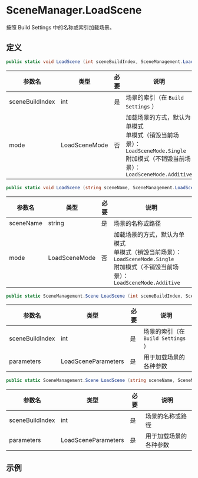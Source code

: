 # SceneManager.LoadScene

按照 Build Settings 中的名称或索引加载场景。

## 定义

```csharp
public static void LoadScene (int sceneBuildIndex, SceneManagement.LoadSceneMode mode= LoadSceneMode.Single);
```

| 参数名          | 类型          | 必要 | 说明                                                         |
| --------------- | ------------- | ---- | ------------------------------------------------------------ |
| sceneBuildIndex | int           | 是   | 场景的索引（在 `Build Settings` ）                           |
| mode            | LoadSceneMode | 否   | 加载场景的方式，默认为单模式<br>单模式（销毁当前场景）：`LoadSceneMode.Single`<br>附加模式（不销毁当前场景）：`LoadSceneMode.Additive` |

```csharp
public static void LoadScene (string sceneName, SceneManagement.LoadSceneMode mode= LoadSceneMode.Single);
```

| 参数名    | 类型          | 必要 | 说明                                                         |
| --------- | ------------- | ---- | ------------------------------------------------------------ |
| sceneName | string        | 是   | 场景的名称或路径                                             |
| mode      | LoadSceneMode | 否   | 加载场景的方式，默认为单模式<br>单模式（销毁当前场景）：`LoadSceneMode.Single`<br>附加模式（不销毁当前场景）：`LoadSceneMode.Additive` |

```csharp
public static SceneManagement.Scene LoadScene (int sceneBuildIndex, SceneManagement.LoadSceneParameters parameters);
```

| 参数名          | 类型                | 必要 | 说明                               |
| --------------- | ------------------- | ---- | ---------------------------------- |
| sceneBuildIndex | int                 | 是   | 场景的索引（在 `Build Settings` ） |
| parameters      | LoadSceneParameters | 是   | 用于加载场景的各种参数             |

```csharp
public static SceneManagement.Scene LoadScene (string sceneName, SceneManagement.LoadSceneParameters parameters);
```

| 参数名          | 类型                | 必要 | 说明                   |
| --------------- | ------------------- | ---- | ---------------------- |
| sceneBuildIndex | int                 | 是   | 场景的名称或路径       |
| parameters      | LoadSceneParameters | 是   | 用于加载场景的各种参数 |

## 示例
